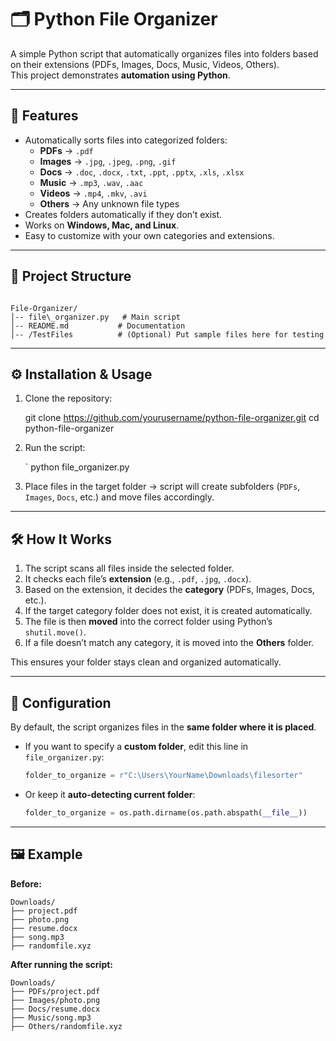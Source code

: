 
# 🗂️ Python File Organizer
A simple Python script that automatically organizes files into folders based on their extensions (PDFs, Images, Docs, Music, Videos, Others).  
This project demonstrates **automation using Python**.

---

## 🚀 Features
- Automatically sorts files into categorized folders:
  - **PDFs** → `.pdf`
  - **Images** → `.jpg`, `.jpeg`, `.png`, `.gif`
  - **Docs** → `.doc`, `.docx`, `.txt`, `.ppt`, `.pptx`, `.xls`, `.xlsx`
  - **Music** → `.mp3`, `.wav`, `.aac`
  - **Videos** → `.mp4`, `.mkv`, `.avi`
  - **Others** → Any unknown file types
- Creates folders automatically if they don’t exist.
- Works on **Windows, Mac, and Linux**.
- Easy to customize with your own categories and extensions.

---

## 📂 Project Structure
```

File-Organizer/
│-- file\_organizer.py   # Main script
│-- README.md           # Documentation
│-- /TestFiles          # (Optional) Put sample files here for testing

````

---

## ⚙️ Installation & Usage

1. Clone the repository:
 
   git clone https://github.com/yourusername/python-file-organizer.git
   cd python-file-organizer


2. Run the script:

   `
   python file_organizer.py
  

3. Place files in the target folder → script will create subfolders (`PDFs`, `Images`, `Docs`, etc.) and move files accordingly.

---

## 🛠️ How It Works

1. The script scans all files inside the selected folder.
2. It checks each file’s **extension** (e.g., `.pdf`, `.jpg`, `.docx`).
3. Based on the extension, it decides the **category** (PDFs, Images, Docs, etc.).
4. If the target category folder does not exist, it is created automatically.
5. The file is then **moved** into the correct folder using Python’s `shutil.move()`.
6. If a file doesn’t match any category, it is moved into the **Others** folder.

This ensures your folder stays clean and organized automatically.

---

## 🔧 Configuration

By default, the script organizes files in the **same folder where it is placed**.

* If you want to specify a **custom folder**, edit this line in `file_organizer.py`:

  ```python
  folder_to_organize = r"C:\Users\YourName\Downloads\filesorter"
  ```

* Or keep it **auto-detecting current folder**:

  ```python
  folder_to_organize = os.path.dirname(os.path.abspath(__file__))
  ```

---

## 🖼️ Example

**Before:**

```
Downloads/
├── project.pdf
├── photo.png
├── resume.docx
├── song.mp3
├── randomfile.xyz
```

**After running the script:**

```
Downloads/
├── PDFs/project.pdf
├── Images/photo.png
├── Docs/resume.docx
├── Music/song.mp3
├── Others/randomfile.xyz
```

